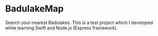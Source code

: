 # BadulakeMap
Search your nearest Badulakes. This is a test project which I developed while learning Swift and Node.js (Express framework). 
